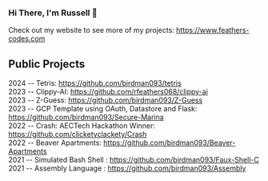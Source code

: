 ### Hi There, I'm Russell 👋

Check out my website to see more of my projects: https://www.feathers-codes.com

## Public Projects <br>
2024 -- Tetris: https://github.com/birdman093/tetris<br>
2023 -- Clippy-AI: https://github.com/rfeathers068/clippy-ai<br>
2023 -- Z-Guess: https://github.com/birdman093/Z-Guess<br>
2023 -- GCP Template using OAuth, Datastore and Flask: https://github.com/birdman093/Secure-Marina<br>
2022 -- Crash: AECTech Hackathon Winner: https://github.com/clicketyclackety/Crash<br>
2022 -- Beaver Apartments: https://github.com/birdman093/Beaver-Apartments <br>
2021 -- Simulated Bash Shell : https://github.com/birdman093/Faux-Shell-C <br>
2021 -- Assembly Language : https://github.com/birdman093/Assembly
